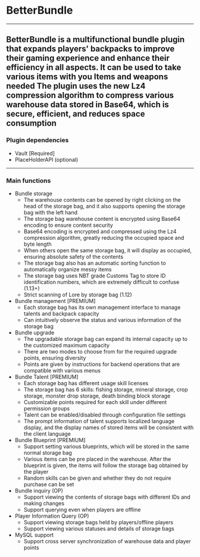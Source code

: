 # BetterBundle
---
BetterBundle is a multifunctional bundle plugin that expands players' backpacks to improve their gaming experience and enhance their efficiency in all aspects. It can be used to take various items with you
Items and weapons needed
The plugin uses the new Lz4 compression algorithm to compress various warehouse data stored in Base64, which is secure, efficient, and reduces space consumption
---
### Plugin dependencies
- Vault [Required]
- PlaceHolderAPI (optional)
---
### Main functions
- Bundle storage
  - The warehouse contents can be opened by right clicking on the head of the storage bag, and it also supports opening the storage bag with the left hand
  - The storage bag warehouse content is encrypted using Base64 encoding to ensure content security
  - Base64 encoding is encrypted and compressed using the Lz4 compression algorithm, greatly reducing the occupied space and byte length
  - When others open the same storage bag, it will display as occupied, ensuring absolute safety of the contents
  - The storage bag also has an automatic sorting function to automatically organize messy items
  - The storage bag uses NBT grade Customs Tag to store ID identification numbers, which are extremely difficult to confuse (1.13+)
  - Strict scanning of Lore by storage bag (1.12)
- Bundle management [PREMIUM]
  - Each storage bag has its own management interface to manage talents and backpack capacity
  - Can intuitively observe the status and various information of the storage bag
- Bundle upgrade
  - The upgradable storage bag can expand its internal capacity up to the customized maximum capacity
  - There are two modes to choose from for the required upgrade points, ensuring diversity
  - Points are given by instructions for backend operations that are compatible with various menus
- Bundle Talent [PREMIUM]
  - Each storage bag has different usage skill licenses
  - The storage bag has 6 skills: fishing storage, mineral storage, crop storage, monster drop storage, death binding block storage
  - Customizable points required for each skill under different permission groups
  - Talent can be enabled/disabled through configuration file settings
  - The prompt information of talent supports localized language display, and the display names of stored items will be consistent with the client language
- Bundle Blueprint [PREMIUM]
  - Support setting various blueprints, which will be stored in the same normal storage bag
  - Various items can be pre placed in the warehouse. After the blueprint is given, the items will follow the storage bag obtained by the player
  - Random skills can be given and whether they do not require purchase can be set
- Bundle inquiry (OP)
  - Support viewing the contents of storage bags with different IDs and making changes
  - Support querying even when players are offline
- Player Information Query (OP)
  - Support viewing storage bags held by players/offline players
  - Support viewing various statuses and details of storage bags
- MySQL support
  - Support cross server synchronization of warehouse data and player points
